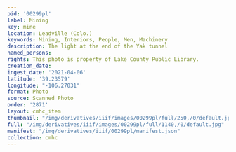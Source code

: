 ```yaml
---
pid: '00299pl'
label: Mining
key: mine
location: Leadville (Colo.)
keywords: Mining, Interiors, People, Men, Machinery
description: The light at the end of the Yak tunnel
named_persons: 
rights: This photo is property of Lake County Public Library.
creation_date: 
ingest_date: '2021-04-06'
latitude: '39.23579'
longitude: "-106.27031"
format: Photo
source: Scanned Photo
order: '2871'
layout: cmhc_item
thumbnail: "/img/derivatives/iiif/images/00299pl/full/250,/0/default.jpg"
full: "/img/derivatives/iiif/images/00299pl/full/1140,/0/default.jpg"
manifest: "/img/derivatives/iiif/00299pl/manifest.json"
collection: cmhc
---
```

